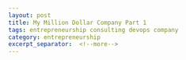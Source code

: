 ```yaml
---
layout: post
title: My Million Dollar Company Part 1
tags: entrepreneurship consulting devops company
category: entrepreneurship
excerpt_separator:  <!--more-->
---
```

